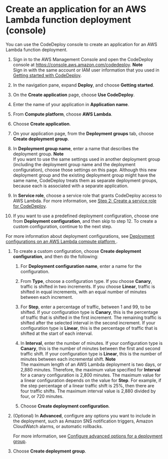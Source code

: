 # Create an application for an AWS Lambda function deployment \(console\)<a name="applications-create-lambda"></a>

You can use the CodeDeploy console to create an application for an AWS Lambda function deployment\.

1. Sign in to the AWS Management Console and open the CodeDeploy console at [https://console\.aws\.amazon\.com/codedeploy](https://console.aws.amazon.com/codedeploy)\.
**Note**  
Sign in with the same account or IAM user information that you used in [Getting started with CodeDeploy](getting-started-codedeploy.md)\.

1. In the navigation pane, expand **Deploy**, and choose **Getting started**\.

1. On the **Create application** page, choose **Use CodeDeploy**\.

1. Enter the name of your application in **Application name**\.

1. From **Compute platform**, choose **AWS Lambda**\.

1. Choose **Create application**\.

1. On your application page, from the **Deployment groups** tab, choose **Create deployment group**\.

1. In **Deployment group name**, enter a name that describes the deployment group\.
**Note**  
If you want to use the same settings used in another deployment group \(including the deployment group name and the deployment configuration\), choose those settings on this page\. Although this new deployment group and the existing deployment group might have the same name, CodeDeploy treats them as separate deployment groups, because each is associated with a separate application\.

1. In **Service role**, choose a service role that grants CodeDeploy access to AWS Lambda\. For more information, see [Step 2: Create a service role for CodeDeploy](getting-started-create-service-role.md)\.

1.  If you want to use a predefined deployment configuration, choose one from **Deployment configuration**, and then skip to step 12\. To create a custom configuration, continue to the next step\.

   For more information about deployment configurations, see [ Deployment configurations on an AWS Lambda compute platform ](deployment-configurations.md#deployment-configuration-lambda)\.

1. To create a custom configuration, choose **Create deployment configuration**, and then do the following:

   1. For **Deployment configuration name**, enter a name for the configuration\.

   1. From **Type**, choose a configuration type\. If you choose **Canary**, traffic is shifted in two increments\. If you choose **Linear**, traffic is shifted in equal increments, with an equal number of minutes between each increment\.

   1. For **Step**, enter a percentage of traffic, between 1 and 99, to be shifted\. If your configuration type is **Canary**, this is the percentage of traffic that is shifted in the first increment\. The remaining traffic is shifted after the selected interval in the second increment\. If your configuration type is **Linear**, this is the percentage of traffic that is shifted at the start of each interval\.

   1. In **Interval**, enter the number of minutes\. If your configuration type is **Canary**, this is the number of minutes between the first and second traffic shift\. If your configuration type is **Linear**, this is the number of minutes between each incremental shift\.
**Note**  
The maximum length of an AWS Lambda deployment is two days, or 2,880 minutes\. Therefore, the maximum value specified for **Interval** for a canary configuration is 2,800 minutes\. The maximum value for a linear configuration depends on the value for **Step**\. For example, if the step percentage of a linear traffic shift is 25%, then there are four traffic shifts\. The maximum interval value is 2,880 divided by four, or 720 minutes\.

   1. Choose **Create deployment configuration**\.

1. \(Optional\) In **Advanced**, configure any options you want to include in the deployment, such as Amazon SNS notification triggers, Amazon CloudWatch alarms, or automatic rollbacks\.

   For more information, see [Configure advanced options for a deployment group](deployment-groups-configure-advanced-options.md)\. 

1. Choose **Create deployment group**\. 